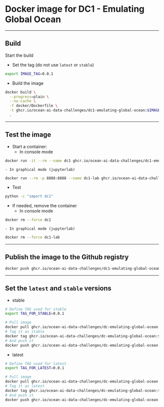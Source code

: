 # Docker image for DC1 - Emulating Global Ocean

---
## Build

Start the build

- Set the tag (do not use `latest` or `stable`)
```bash
export IMAGE_TAG=0.0.1
```
- Build the image
```bash
docker build \
  --progress=plain \
  --no-cache \
  -f docker/Dockerfile \
  -t ghcr.io/ocean-ai-data-challenges/dc1-emulating-global-ocean:$IMAGE_TAG \
  .
```

---
## Test the image

- Start a container:
    - In console mode
```bash
docker run -it --rm --name dc1 ghcr.io/ocean-ai-data-challenges/dc1-emulating-global-ocean:$IMAGE_TAG bash
```
    - In graphical mode (jupyterlab)
```bash
docker run --rm -p 8888:8888 --name dc1-lab ghcr.io/ocean-ai-data-challenges/dc1-emulating-global-ocean:$IMAGE_TAG
```
- Test
```bash
python -c "import dc1"
```
- If needed, remove the container
    - In console mode
```bash
docker rm --force dc1
```
    - In graphical mode (jupyterlab)
```bash
docker rm --force dc1-lab
```

---
## Publish the image to the Github registry

```bash
docker push ghcr.io/ocean-ai-data-challenges/dc1-emulating-global-ocean:$IMAGE_TAG
```

---
## Set the `latest` and `stable` versions

- stable
```bash
# Define TAG used for stable
export TAG_FOR_STABLE=0.0.1

# Pull image
docker pull ghcr.io/ocean-ai-data-challenges/dc-emulating-global-ocean:$TAG_FOR_STABLE
# Tag it as stable
docker tag ghcr.io/ocean-ai-data-challenges/dc-emulating-global-ocean:$TAG_FOR_STABLE ghcr.io/ocean-ai-data-challenges/dc-emulating-global-ocean:stable
# And push it
docker push ghcr.io/ocean-ai-data-challenges/dc-emulating-global-ocean:stable
```
- latest
```bash
# Define TAG used for latest 
export TAG_FOR_LATEST=0.0.1

# Pull image
docker pull ghcr.io/ocean-ai-data-challenges/dc-emulating-global-ocean:$TAG_FOR_LATEST
# Tag it as latest
docker tag ghcr.io/ocean-ai-data-challenges/dc-emulating-global-ocean:$TAG_FOR_LATEST ghcr.io/ocean-ai-data-challenges/dc-emulating-global-ocean:latest
# And push it
docker push ghcr.io/ocean-ai-data-challenges/dc-emulating-global-ocean:latest
```
